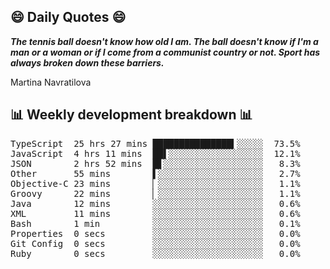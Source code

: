 ## 😄 Daily Quotes 😄

_**The tennis ball doesn't know how old I am. The ball doesn't know if I'm a man or a woman or if I come from a communist country or not. Sport has always broken down these barriers.**_

Martina Navratilova



## 📊 Weekly development breakdown 📊

<pre>TypeScript  25 hrs 27 mins ███████████████▍░░░░░  73.5%
JavaScript  4 hrs 11 mins  ██▌░░░░░░░░░░░░░░░░░░  12.1%
JSON        2 hrs 52 mins  █▋░░░░░░░░░░░░░░░░░░░   8.3%
Other       55 mins        ▌░░░░░░░░░░░░░░░░░░░░   2.7%
Objective-C 23 mins        ▏░░░░░░░░░░░░░░░░░░░░   1.1%
Groovy      22 mins        ▏░░░░░░░░░░░░░░░░░░░░   1.1%
Java        12 mins        ░░░░░░░░░░░░░░░░░░░░░   0.6%
XML         11 mins        ░░░░░░░░░░░░░░░░░░░░░   0.6%
Bash        1 min          ░░░░░░░░░░░░░░░░░░░░░   0.1%
Properties  0 secs         ░░░░░░░░░░░░░░░░░░░░░   0.0%
Git Config  0 secs         ░░░░░░░░░░░░░░░░░░░░░   0.0%
Ruby        0 secs         ░░░░░░░░░░░░░░░░░░░░░   0.0%</pre>